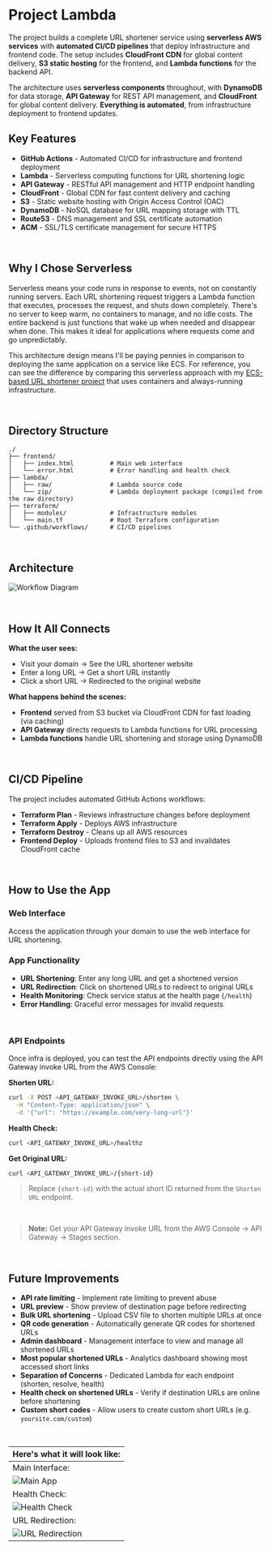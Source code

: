 # Project Lambda

The project builds a complete URL shortener service using **serverless AWS services** with **automated CI/CD pipelines** that deploy infrastructure and frontend code. The setup includes **CloudFront CDN** for global content delivery, **S3 static hosting** for the frontend, and **Lambda functions** for the backend API.

The architecture uses **serverless components** throughout, with **DynamoDB** for data storage, **API Gateway** for REST API management, and **CloudFront** for global content delivery. **Everything is automated**, from infrastructure deployment to frontend updates.

## Key Features

- **GitHub Actions** - Automated CI/CD for infrastructure and frontend deployment
- **Lambda** - Serverless computing functions for URL shortening logic
- **API Gateway** - RESTful API management and HTTP endpoint handling
- **CloudFront** - Global CDN for fast content delivery and caching
- **S3** - Static website hosting with Origin Access Control (OAC)
- **DynamoDB** - NoSQL database for URL mapping storage with TTL
- **Route53** - DNS management and SSL certificate automation
- **ACM** - SSL/TLS certificate management for secure HTTPS

<br>

## Why I Chose Serverless

Serverless means your code runs in response to events, not on constantly running servers. Each URL shortening request triggers a Lambda function that executes, processes the request, and shuts down completely. There's no server to keep warm, no containers to manage, and no idle costs. The entire backend is just functions that wake up when needed and disappear when done. This makes it ideal for applications where requests come and go unpredictably.

This architecture design means I'll be paying pennies in comparison to deploying the same application on a service like ECS. For reference, you can see the difference by comparing this serverless approach with my [ECS-based URL shortener project](https://github.com/JunedConnect/project-blue-green/) that uses containers and always-running infrastructure.

<br>

## Directory Structure

```
./
├── frontend/
│   ├── index.html          # Main web interface
│   └── error.html          # Error handling and health check
├── lambda/
│   ├── raw/                # Lambda source code
│   └── zip/                # Lambda deployment package (compiled from the raw directory)
├── terraform/
│   ├── modules/            # Infrastructure modules
│   └── main.tf             # Root Terraform configuration
└── .github/workflows/      # CI/CD pipelines
```

<br>

## Architecture

![Workflow Diagram](https://raw.githubusercontent.com/JunedConnect/project-lambda/main/images/workflow-diagram.png)

<br>

## How It All Connects

**What the user sees:**
- Visit your domain → See the URL shortener website
- Enter a long URL → Get a short URL instantly
- Click a short URL → Redirected to the original website

**What happens behind the scenes:**
- **Frontend** served from S3 bucket via CloudFront CDN for fast loading (via caching)
- **API Gateway** directs requests to Lambda functions for URL processing
- **Lambda functions** handle URL shortening and storage using DynamoDB


<br>

## CI/CD Pipeline

The project includes automated GitHub Actions workflows:

- **Terraform Plan** - Reviews infrastructure changes before deployment
- **Terraform Apply** - Deploys AWS infrastructure
- **Terraform Destroy** - Cleans up all AWS resources
- **Frontend Deploy** - Uploads frontend files to S3 and invalidates CloudFront cache

<br>

## How to Use the App

### Web Interface

Access the application through your domain to use the web interface for URL shortening.

### App Functionality

- **URL Shortening**: Enter any long URL and get a shortened version
- **URL Redirection**: Click on shortened URLs to redirect to original URLs
- **Health Monitoring**: Check service status at the health page (`/health`)
- **Error Handling**: Graceful error messages for invalid requests

<br>

### API Endpoints

Once infra is deployed, you can test the API endpoints directly using the API Gateway invoke URL from the AWS Console:

**Shorten URL:**
```bash
curl -X POST <API_GATEWAY_INVOKE_URL>/shorten \
  -H "Content-Type: application/json" \
  -d '{"url": "https://example.com/very-long-url"}'
```

**Health Check:**
```bash
curl <API_GATEWAY_INVOKE_URL>/healthz
```

**Get Original URL:**
```bash
curl <API_GATEWAY_INVOKE_URL>/{short-id}
```
> Replace `{short-id}` with the actual short ID returned from the `Shorten URL` endpoint.

<br>

> **Note:** Get your API Gateway invoke URL from the AWS Console → API Gateway → Stages section.

<br>

## Future Improvements

- **API rate limiting** - Implement rate limiting to prevent abuse
- **URL preview** - Show preview of destination page before redirecting
- **Bulk URL shortening** - Upload CSV file to shorten multiple URLs at once
- **QR code generation** - Automatically generate QR codes for shortened URLs
- **Admin dashboard** - Management interface to view and manage all shortened URLs
- **Most popular shortened URLs** - Analytics dashboard showing most accessed short links
- **Separation of Concerns** - Dedicated Lambda for each endpoint (shorten, resolve, health)
- **Health check on shortened URLs** - Verify if destination URLs are online before shortening
- **Custom short codes** - Allow users to create custom short URLs (e.g. `yoursite.com/custom`)

<br>

|Here's what it will look like:|
|-------|
|Main Interface:|
| ![Main App](https://raw.githubusercontent.com/JunedConnect/project-lambda/main/images/website.png) |
|Health Check:|
| ![Health Check](https://raw.githubusercontent.com/JunedConnect/project-lambda/main/images/website-health.png) |
|URL Redirection:|
| ![URL Redirection](https://raw.githubusercontent.com/JunedConnect/project-lambda/main/images/website-redirection.png) |